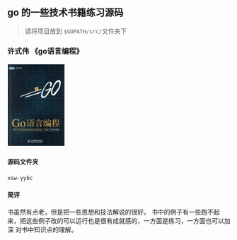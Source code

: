 ## go 的一些技术书籍练习源码

> 请将项目放到 `$GOPATH/src/`文件夹下

### 许式伟 《go语言编程》

![许式伟 《go语言编程》](assets/xsw.png)

#### 源码文件夹

`xsw-yybc`

#### 简评

书虽然有点老，但是把一些思想和技法解说的很好。 书中的例子有一些跑不起来，把这些例子改的可以运行也是很有成就感的，一方面是练习，一方面也可以加深 对书中知识点的理解。

